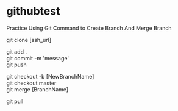# githubtest

Practice Using Git Command to Create Branch And Merge Branch

git clone [ssh_url]  

git add .  
git commit -m 'message'  
git push 
  
git checkout -b [NewBranchName]  
git checkout master  
git merge [BranchName]  

git pull